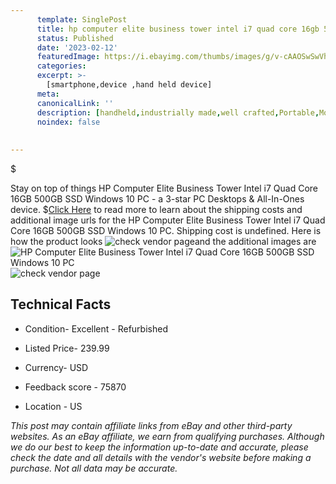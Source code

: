 ```yaml
---
      template: SinglePost
      title: hp computer elite business tower intel i7 quad core 16gb 500gb ssd windows 10 pc
      status: Published
      date: '2023-02-12'
      featuredImage: https://i.ebayimg.com/thumbs/images/g/v-cAAOSwSwVhZcnw/s-l225.jpg
      categories: 
      excerpt: >-
        [smartphone,device ,hand held device]
      meta:
      canonicalLink: ''
      description: [handheld,industrially made,well crafted,Portable,Mobile,Compact,Convenient,Lightweight,Maneuverable,Man-portable,Miniature,Carriable,Hand-held,Light,Holdable,Transportable,Mobile device,Pocket-sized,On-the-go,Wireless,Cordless,Compact size,Convenient size, smartphone,device ,hand held device]
      noindex: false
      
        
---
```

$

Stay on top of things HP Computer Elite Business Tower Intel i7 Quad Core 16GB 500GB SSD Windows 10 PC - a 3-star PC Desktops & All-In-Ones device.
$[Click Here](https://www.ebay.com/itm/194434528639?hash=item2d4533757f%3Ag%3Av-cAAOSwSwVhZcnw&mkevt=1&mkcid=1&mkrid=711-53200-19255-0&campid=%253CePNCampaignId%253E&customid=%253CreferenceId%253E&toolid=10049) to read more to learn about the shipping costs and additional image urls for the HP Computer Elite Business Tower Intel i7 Quad Core 16GB 500GB SSD Windows 10 PC. Shipping cost is undefined. Here is how the product looks ![check vendor page](https://i.ebayimg.com/thumbs/images/g/v-cAAOSwSwVhZcnw/s-l225.jpg)and the additional images are![HP Computer Elite Business Tower Intel i7 Quad Core 16GB 500GB SSD Windows 10 PC](https://i.ebayimg.com/images/g/v-cAAOSwSwVhZcnw/s-l1600.jpg)![check vendor page](https://origin-galleryplus.ebayimg.com/ws/web/194434528639_2_0_1/225x225.jpg,https://origin-galleryplus.ebayimg.com/ws/web/194434528639_3_0_1/225x225.jpg,https://origin-galleryplus.ebayimg.com/ws/web/194434528639_4_0_1/225x225.jpg,https://origin-galleryplus.ebayimg.com/ws/web/194434528639_5_0_1/225x225.jpg,https://origin-galleryplus.ebayimg.com/ws/web/194434528639_6_0_1/225x225.jpg)



 ## Technical Facts 



     
      

 - Condition- Excellent - Refurbished 


      

 - Listed Price- 239.99 


      

 - Currency- USD 


      

 - Feedback score - 75870 


      

 - Location - US 


      
      

 *_This post may contain affiliate links from eBay and other third-party websites. As an eBay affiliate, we earn from qualifying purchases. Although we do our best to keep the information up-to-date and accurate, please check the date and all details with the vendor's website before making a purchase. Not all data may be accurate._*






